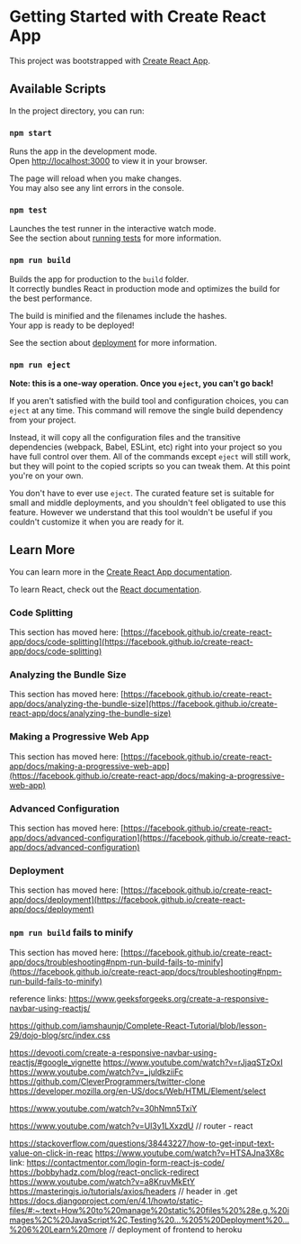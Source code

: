 # Getting Started with Create React App

This project was bootstrapped with [Create React App](https://github.com/facebook/create-react-app).

## Available Scripts

In the project directory, you can run:

### `npm start`

Runs the app in the development mode.\
Open [http://localhost:3000](http://localhost:3000) to view it in your browser.

The page will reload when you make changes.\
You may also see any lint errors in the console.

### `npm test`

Launches the test runner in the interactive watch mode.\
See the section about [running tests](https://facebook.github.io/create-react-app/docs/running-tests) for more information.

### `npm run build`

Builds the app for production to the `build` folder.\
It correctly bundles React in production mode and optimizes the build for the best performance.

The build is minified and the filenames include the hashes.\
Your app is ready to be deployed!

See the section about [deployment](https://facebook.github.io/create-react-app/docs/deployment) for more information.

### `npm run eject`

**Note: this is a one-way operation. Once you `eject`, you can't go back!**

If you aren't satisfied with the build tool and configuration choices, you can `eject` at any time. This command will remove the single build dependency from your project.

Instead, it will copy all the configuration files and the transitive dependencies (webpack, Babel, ESLint, etc) right into your project so you have full control over them. All of the commands except `eject` will still work, but they will point to the copied scripts so you can tweak them. At this point you're on your own.

You don't have to ever use `eject`. The curated feature set is suitable for small and middle deployments, and you shouldn't feel obligated to use this feature. However we understand that this tool wouldn't be useful if you couldn't customize it when you are ready for it.

## Learn More

You can learn more in the [Create React App documentation](https://facebook.github.io/create-react-app/docs/getting-started).

To learn React, check out the [React documentation](https://reactjs.org/).

### Code Splitting

This section has moved here: [https://facebook.github.io/create-react-app/docs/code-splitting](https://facebook.github.io/create-react-app/docs/code-splitting)

### Analyzing the Bundle Size

This section has moved here: [https://facebook.github.io/create-react-app/docs/analyzing-the-bundle-size](https://facebook.github.io/create-react-app/docs/analyzing-the-bundle-size)

### Making a Progressive Web App

This section has moved here: [https://facebook.github.io/create-react-app/docs/making-a-progressive-web-app](https://facebook.github.io/create-react-app/docs/making-a-progressive-web-app)

### Advanced Configuration

This section has moved here: [https://facebook.github.io/create-react-app/docs/advanced-configuration](https://facebook.github.io/create-react-app/docs/advanced-configuration)

### Deployment

This section has moved here: [https://facebook.github.io/create-react-app/docs/deployment](https://facebook.github.io/create-react-app/docs/deployment)

### `npm run build` fails to minify

This section has moved here: [https://facebook.github.io/create-react-app/docs/troubleshooting#npm-run-build-fails-to-minify](https://facebook.github.io/create-react-app/docs/troubleshooting#npm-run-build-fails-to-minify)

reference links:
https://www.geeksforgeeks.org/create-a-responsive-navbar-using-reactjs/

https://github.com/iamshaunjp/Complete-React-Tutorial/blob/lesson-29/dojo-blog/src/index.css

https://devooti.com/create-a-responsive-navbar-using-reactjs/#google_vignette
https://www.youtube.com/watch?v=rJjaqSTzOxI
https://www.youtube.com/watch?v=_juldkziiFc
https://github.com/CleverProgrammers/twitter-clone
https://developer.mozilla.org/en-US/docs/Web/HTML/Element/select

https://www.youtube.com/watch?v=30hNmn5TxiY

https://www.youtube.com/watch?v=Ul3y1LXxzdU // router - react

https://stackoverflow.com/questions/38443227/how-to-get-input-text-value-on-click-in-reac
https://www.youtube.com/watch?v=HTSAJna3X8c
link: https://contactmentor.com/login-form-react-js-code/
https://bobbyhadz.com/blog/react-onclick-redirect
https://www.youtube.com/watch?v=a8KruvMkEtY
https://masteringjs.io/tutorials/axios/headers // header in .get
https://docs.djangoproject.com/en/4.1/howto/static-files/#:~:text=How%20to%20manage%20static%20files%20%28e.g.%20images%2C%20JavaScript%2C,Testing%20...%205%20Deployment%20...%206%20Learn%20more // deployment of frontend to heroku 